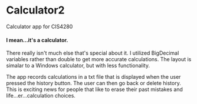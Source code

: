 # Calculator2
Calculator app for CIS4280

#### I mean...it's a calculator. 
There really isn't much else that's special about it. I utilized BigDecimal variables rather than double to get more accurate calculations. The layout is simalar to a Windows calculator, but with less functionality.

The app records calculations in a txt file that is displayed when the user pressed the history button. The user can then go back or delete history. This is exciting news for people that like to erase their past mistakes and life...er...calculation choices. 
